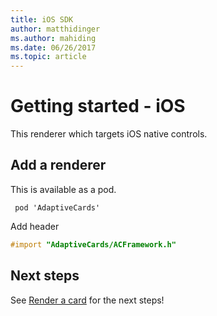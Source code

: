```yaml
---
title: iOS SDK
author: matthidinger
ms.author: mahiding
ms.date: 06/26/2017
ms.topic: article
---
```


# Getting started - iOS

This renderer which targets iOS native controls.

## Add a renderer

This is available as a pod.

```console
 pod 'AdaptiveCards'
```

Add header

```objective-c
#import "AdaptiveCards/ACFramework.h"
```

## Next steps

See [Render a card](../render-a-card/ios.md) for the next steps!